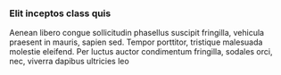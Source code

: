 ### Elit inceptos class quis

Aenean libero congue sollicitudin phasellus suscipit fringilla, vehicula praesent in mauris, sapien sed. Tempor porttitor, tristique malesuada molestie eleifend. Per luctus auctor condimentum fringilla, sodales orci, nec, viverra dapibus ultricies leo


